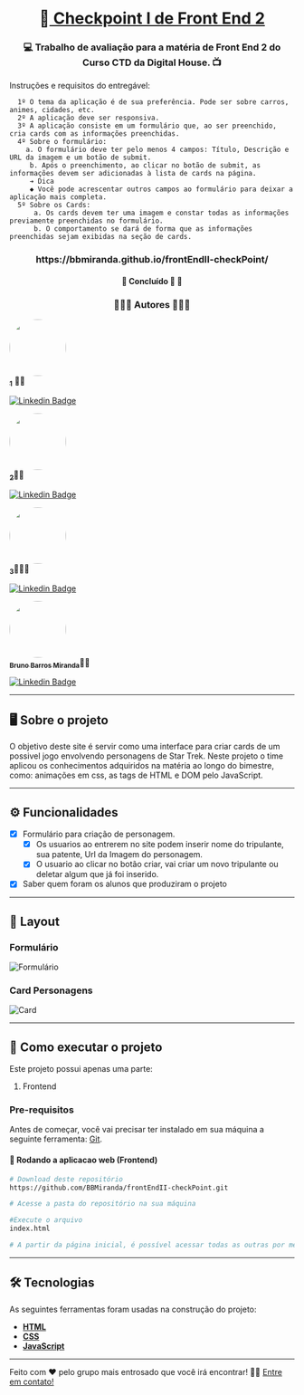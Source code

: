 

<h1 align="center">
     🎨<a href="#" alt="Star Trek"> Checkpoint I de Front End 2</a>
</h1>

<h3 align="center">
    💻 Trabalho de avaliação para a matéria de Front End 2 do Curso CTD da Digital House. 📺
</h3>

<p>Instruções e requisitos do entregável:<p>
 
      1º O tema da aplicação é de sua preferência. Pode ser sobre carros, animes, cidades, etc.
      2º A aplicação deve ser responsiva.
      3º A aplicação consiste em um formulário que, ao ser preenchido, cria cards com as informações preenchidas.
      4º Sobre o formulário: 
        a. O formulário deve ter pelo menos 4 campos: Título, Descrição e URL da imagem e um botão de submit.
         b. Após o preenchimento, ao clicar no botão de submit, as informações devem ser adicionadas à lista de cards na página.
         ➔ Dica
         ◆ Você pode acrescentar outros campos ao formulário para deixar a aplicação mais completa.
      5º Sobre os Cards:
          a. Os cards devem ter uma imagem e constar todas as informações previamente preenchidas no formulário. 
          b. O comportamento se dará de forma que as informações preenchidas sejam exibidas na seção de cards. 

<h3 align="center">
https://bbmiranda.github.io/frontEndII-checkPoint/
</h3>

<h4 align="center">
	🚧 Concluído 🚀 🚧
</h4>


<h3 align="center">
  👨🏻‍💻 Autores 👩🏽‍💻  
</h3>



<a href="https://media-exp1.licdn.com/dms/image/C5603AQFZopnLuEDgKw/profile-displayphoto-shrink_800_800/0/1624393305147?e=1639008000&v=beta&t=eLRqFPAaSCcXpIEYprq88gyNwwEX2HDJj80bhystlyg">
 <img style="border-radius: 50%;" src="https://media-exp1.licdn.com/dms/image/C5603AQFZopnLuEDgKw/profile-displayphoto-shrink_800_800/0/1624393305147?e=1639008000&v=beta&t=eLRqFPAaSCcXpIEYprq88gyNwwEX2HDJj80bhystlyg" width="100px;" alt=""/>
 <br />
 <sub><b>1</b></sub></a> 🦹🏼‍
 <br />

[![Linkedin Badge](https://img.shields.io/badge/-1-blue?style=flat-square&logo=Linkedin&logoColor=white&link=https://www.linkedin.com/in/alexander-bandeira-5134811b7/)](https://www.linkedin.com/in/alexander-bandeira-5134811b7/) 



<a href="img/andre.png">
 <img style="border-radius: 50%;" src="img/andre.png" width="100px;" alt=""/>
 <br />
 <sub><b>2</b></sub></a>🧙‍♂️
 <br />

[![Linkedin Badge](https://img.shields.io/badge/-2-blue?style=flat-square&logo=Linkedin&logoColor=white&link=https://www.linkedin.com/in/andre-jose-da-silva/)](https://www.linkedin.com/in/alexander-bandeira-5134811b7/) 




<a href="https://media-exp1.licdn.com/dms/image/C5603AQGprO4AnVD7jg/profile-displayphoto-shrink_800_800/0/1621455864395?e=1638403200&v=beta&t=lsweSDsnFyygCVziMEj70Mr7MAJ9zxEVwDKcqEjnTI8">
 <img style="border-radius: 50%;" src="https://media-exp1.licdn.com/dms/image/C5603AQGprO4AnVD7jg/profile-displayphoto-shrink_800_800/0/1621455864395?e=1638403200&v=beta&t=lsweSDsnFyygCVziMEj70Mr7MAJ9zxEVwDKcqEjnTI8" width="100px;" alt=""/>
 <br />
	<sub><b>3</b></sub></a>🧝🏽‍♀️
 <br />

[![Linkedin Badge](https://img.shields.io/badge/-3-blue?style=flat-square&logo=Linkedin&logoColor=white&link=https://www.linkedin.com/in/beatriz-andrade/)](https://www.linkedin.com/in/beatriz-andrade/)




	 
<a href="img/bruno.jpg">
<img style="border-radius: 50%;" src="img/bruno.jpg" width="100px;" alt=""/>
<br />
	<sub><b>Bruno Barros Miranda</b></sub></a>👨‍🦱
<br />

[![Linkedin Badge](https://img.shields.io/badge/-Bruno-blue?style=flat-square&logo=Linkedin&logoColor=white&link=https://www.linkedin.com/in/bruno-b-miranda/)](https://www.linkedin.com/in/bruno-b-miranda/) 

---



## 🖥️ Sobre o projeto

O objetivo deste site é servir como uma interface para criar cards de um possivel jogo envolvendo personagens de Star Trek.
Neste projeto o time aplicou os conhecimentos adquiridos na matéria ao longo do bimestre, como: animações em css, as tags de HTML e DOM pelo JavaScript.

---

## ⚙️ Funcionalidades                                        

- [x] Formulário para criação de personagem. 
	- [x] Os usuarios ao entrerem no site podem inserir nome do tripulante, sua patente, Url da Imagem do personagem.
	- [x] O usuario ao clicar no botão criar, vai criar um novo tripulante ou deletar algum que já foi inserido.

- [x] Saber quem foram os alunos que produziram o projeto

---

## 🎨 Layout

### Formulário
![Formulário](img/home.png)

### Card Personagens
![Card](img/home-cursos.png)

---

## 🚀 Como executar o projeto
Este projeto possui apenas uma parte:

1. Frontend 
### Pre-requisitos

Antes de começar, você vai precisar ter instalado em sua máquina a seguinte ferramenta:
[Git](https://git-scm.com). 


#### 🧭 Rodando a aplicacao web (Frontend)

```bash
# Download deste repositório
https://github.com/BBMiranda/frontEndII-checkPoint.git

# Acesse a pasta do repositório na sua máquina

#Execute o arquivo
index.html

# A partir da página inicial, é possível acessar todas as outras por meio dos links e botões

```

---

## 🛠 Tecnologias

As seguintes ferramentas foram usadas na construção do projeto:

-  **[HTML](https://developer.mozilla.org/pt-BR/docs/Web/HTML)**
-  **[CSS](https://developer.mozilla.org/pt-BR/docs/Web/CSS)**
-  **[JavaScript](https://developer.mozilla.org/pt-BR/docs/Web/JavaScript)**

---

Feito com ❤️ pelo grupo mais entrosado que você irá encontrar! 👋🏽 [Entre em contato!](https://discord.com/channels/@me/892201205663670272???)
